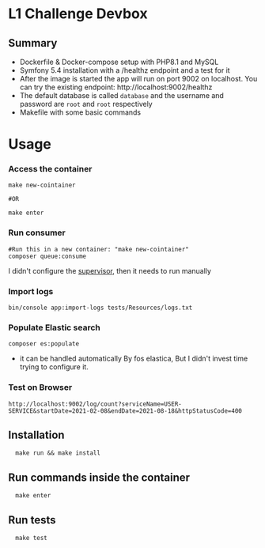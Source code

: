 # L1 Challenge Devbox

## Summary

- Dockerfile & Docker-compose setup with PHP8.1 and MySQL
- Symfony 5.4 installation with a /healthz endpoint and a test for it
- After the image is started the app will run on port 9002 on localhost. You can try the existing
  endpoint: http://localhost:9002/healthz
- The default database is called `database` and the username and password are `root` and `root`
  respectively
- Makefile with some basic commands

# Usage

### Access the container

```shell
make new-cointainer

#OR

make enter
```
### Run consumer

```shell
#Run this in a new container: "make new-cointainer"
composer queue:consume
```

I didn't configure the [supervisor](https://symfony.com/doc/current/messenger.html#supervisor-configuration), then it needs to run manually

### Import logs

```
bin/console app:import-logs tests/Resources/logs.txt
```

### Populate Elastic search

```
composer es:populate
```

- it can be handled automatically By fos elastica, But I didn't invest time trying to configure it.

### Test on Browser

```
http://localhost:9002/log/count?serviceName=USER-SERVICE&startDate=2021-02-08&endDate=2021-08-18&httpStatusCode=400
```

## Installation

```
  make run && make install
```

## Run commands inside the container

```
  make enter
```

## Run tests

```
  make test
```
